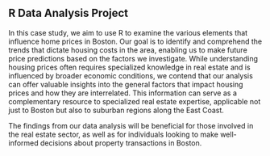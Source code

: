 ## R Data Analysis Project 

In this case study, we aim to use R to examine the various elements that influence home prices in Boston. Our goal is to identify and comprehend the trends that dictate housing costs in the area, enabling us to make future price predictions based on the factors we investigate. While understanding housing prices often requires specialized knowledge in real estate and is influenced by broader economic conditions, we contend that our analysis can offer valuable insights into the general factors that impact housing prices and how they are interrelated. This information can serve as a complementary resource to specialized real estate expertise, applicable not just to Boston but also to suburban regions along the East Coast.

The findings from our data analysis will be beneficial for those involved in the real estate sector, as well as for individuals looking to make well-informed decisions about property transactions in Boston.
